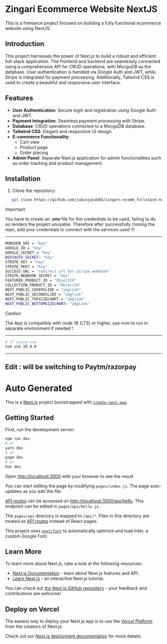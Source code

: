 # Zingari Ecommerce Website NextJS

This is a freelance project focused on building a fully functional ecommerce website using NextJS.

## Introduction

This project harnesses the power of Next.js to build a robust and efficient full-stack application. The frontend and backend are seamlessly connected using a comprehensive API for CRUD operations, with MongoDB as the database. User authentication is handled via Google Auth and JWT, while Stripe is integrated for payment processing. Additionally, Tailwind CSS is used to create a beautiful and responsive user interface.

## Features

- **User Authentication**: Secure login and registration using Google Auth and JWT.
- **Payment Integration**: Seamless payment processing with Stripe.
- **Database**: CRUD operations connected to a MongoDB database.
- **Tailwind CSS**: Elegant and responsive UI design.
- **E-commerce Functionality**:
  - Cart view
  - Product page
  - Order placing
- **Admin Panel**: Separate Next.js application for admin functionalities such as order tracking and product management.

## Installation

1. Clone the repository:
```sh
   git clone https://github.com/jubinjacob03/zingari-ecomm_fullstack-nextjs.git
```

> [!IMPORTANT]
> You have to create an <em><strong>.env</strong></em> file for the credentials to be used, failing to do so renders the project unusable. Therefore after successfully cloning the repo, add your credentials to connect with the services used !!!
---
```bash
MONGODB_URI = "key"
GOOGLE_ID = "key"
GOOGLE_SECRET = "key"
NEXTAUTH_SECRET= "key"
STRIPE_KEY = "key"
STRIPE_PKEY = "key"
SUCCESS_URL = "redirect_url_for_stripe_webhook"
STRIPE_WEBHOOK_SECRET = "key"
FEATURED_PRODUCT_ID = "ObjectId"
COLLECTION_PRODUCT_ID = "ObjectId"
NEXT_PUBLIC_COVERSLIDE = "imglink"
NEXT_PUBLIC_SECONDSLIDE = "imglink"
NEXT_PUBLIC_TOPSIZECHART = "imglink"
NEXT_PUBLIC_BOTTOMSIZECHART= "imglink"
```
> [!CAUTION]
> The App is compatible with node 18 (LTS) or higher, use nvm to run in separate environment if needed !
---

```bash
# If using nvm
nvm use 18.0.0
```
---

## Edit : will be switching to Paytm/razorpay 

# Auto Generated

This is a [Next.js](https://nextjs.org/) project bootstrapped with [`create-next-app`](https://github.com/vercel/next.js/tree/canary/packages/create-next-app).

## Getting Started

First, run the development server:

```bash
npm run dev
# or
yarn dev
# or
pnpm dev
# or
bun dev
```

Open [http://localhost:3000](http://localhost:3000) with your browser to see the result.

You can start editing the page by modifying `pages/index.js`. The page auto-updates as you edit the file.

[API routes](https://nextjs.org/docs/api-routes/introduction) can be accessed on [http://localhost:3000/api/hello](http://localhost:3000/api/hello). This endpoint can be edited in `pages/api/hello.js`.

The `pages/api` directory is mapped to `/api/*`. Files in this directory are treated as [API routes](https://nextjs.org/docs/api-routes/introduction) instead of React pages.

This project uses [`next/font`](https://nextjs.org/docs/basic-features/font-optimization) to automatically optimize and load Inter, a custom Google Font.

## Learn More

To learn more about Next.js, take a look at the following resources:

- [Next.js Documentation](https://nextjs.org/docs) - learn about Next.js features and API.
- [Learn Next.js](https://nextjs.org/learn) - an interactive Next.js tutorial.

You can check out [the Next.js GitHub repository](https://github.com/vercel/next.js/) - your feedback and contributions are welcome!

## Deploy on Vercel

The easiest way to deploy your Next.js app is to use the [Vercel Platform](https://vercel.com/new?utm_medium=default-template&filter=next.js&utm_source=create-next-app&utm_campaign=create-next-app-readme) from the creators of Next.js.

Check out our [Next.js deployment documentation](https://nextjs.org/docs/deployment) for more details.

